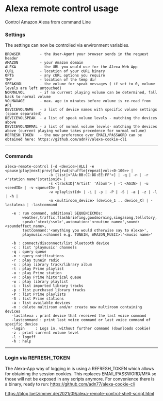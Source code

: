 
# Alexa remote control usage
Control Amazon Alexa from command Line

### Settings
The settings can now be controlled via environment variables.
```
BROWSER         - the User-Agent your browser sends in the request header
AMAZON          - your Amazon domain
ALEXA           - the URL you would use for the Alexa Web App
CURL            - location of your cURL binary
OPTS            - any cURL options you require
TMP             - location of the temp dir
SPEAKVOL        - the volume for speak messages ( if set to 0, volume levels are left untouched)
NORMALVOL       - if no current playing volume can be determined, fall back to normal volume
VOLMAXAGE       - max. age in minutes before volume is re-read from API
DEVICEVOLNAME   - a list of device names with specific volume settings (space separated)
DEVICEVOLSPEAK  - a list of speak volume levels - matching the devices above
DEVICEVOLNORMAL - a list of normal volume levels- matching the devices above (current playing volume takes precedence for normal volume)
REFRESH_TOKEN   - the new preference over EMAIL/PASSWORD can be obtained here: https://github.com/adn77/alexa-cookie-cli
```
---

### Commands
```
alexa-remote-control [-d <device>|ALL] -e <pause|play|next|prev|fwd|rwd|shuffle|repeat|vol:<0-100>> |
                    -b [list|<"AA:BB:CC:DD:EE:FF">] | -q | -n | -r <"station name"|stationid> |
                    -s <trackID|'Artist' 'Album'> | -t <ASIN> | -u <seedID> | -v <queueID> |
                    -w <playlistId> | -i | -p | -P | -S | -a | -z | -l | -h |
                    -m <multiroom_device> [device_1 .. device_X] | -lastalexa | -lastcommand

   -e : run command, additional SEQUENCECMDs:
        weather,traffic,flashbriefing,goodmorning,singasong,tellstory,
        speak:'<text/ssml>',automation:'<routine name>',sound:<soundeffect_name>,
        textcommand:'<anything you would otherwise say to Alexa>',
        playmusic:<channel e.g. TUNEIN, AMAZON_MUSIC>:'<music name>'

   -b : connect/disconnect/list bluetooth device
   -c : list 'playmusic' channels
   -q : query queue
   -n : query notifications
   -r : play tunein radio
   -s : play library track/library album
   -t : play Prime playlist
   -u : play Prime station
   -v : play Prime historical queue
   -w : play library playlist
   -i : list imported library tracks
   -p : list purchased library tracks
   -P : list Prime playlists
   -S : list Prime stations
   -a : list available devices
   -m : delete multiroom and/or create new multiroom containing devices
   -lastalexa : print device that received the last voice command
   -lastcommand : print last voice command or last voice command of specific device
   -login     : Logs in, without further command (downloads cookie)
   -z : print current volume level
   -l : logoff
   -h : help
```
---

### Login via REFRESH_TOKEN
The Alexa-App way of logging in is using a REFRESH_TOKEN which allows for obtaining the session cookies. This replaces EMAIL/PASSWORD/MFA so those will not be exposed in any scripts anymore. For convenience there is a binary, ready to run: https://github.com/adn77/alexa-cookie-cli

https://blog.loetzimmer.de/2021/09/alexa-remote-control-shell-script.html
